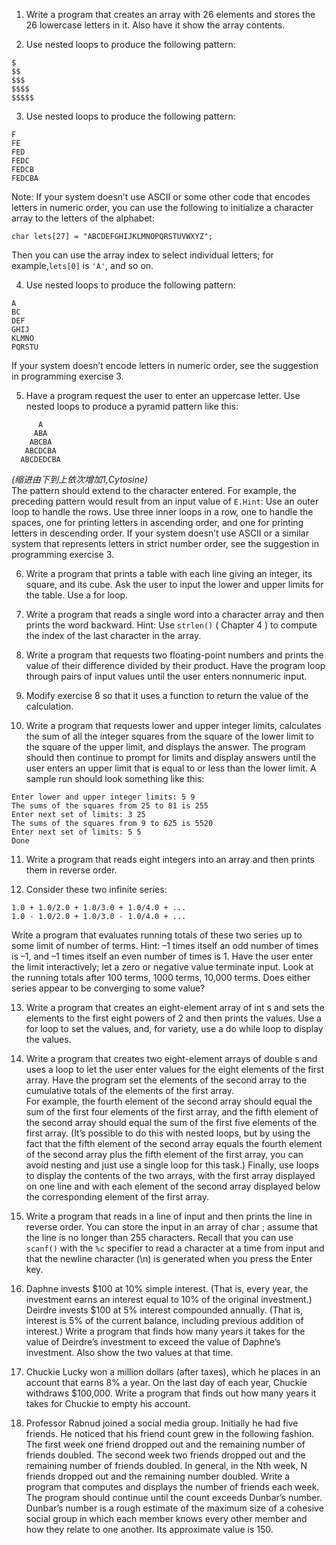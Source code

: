 1. Write a program that creates an array with 26 elements and stores the 26 lowercase letters in it. Also have it show the array contents.    
   
2. Use nested loops to produce the following pattern:  
  ```
  $
  $$
  $$$
  $$$$
  $$$$$
  ```

3. Use nested loops to produce the following pattern:
  ```
  F
  FE
  FED
  FEDC
  FEDCB
  FEDCBA
  ```
  Note: If your system doesn’t use ASCII or some other code that encodes letters in numeric order, you can use the following to initialize a character array to the letters of the alphabet:
  ```
  char lets[27] = "ABCDEFGHIJKLMNOPQRSTUVWXYZ";   
  ```
 Then you can use the array index to select individual letters; for example,`lets[0]` is `'A'`, and so on.    

4. Use nested loops to produce the following pattern:
  ```
  A
  BC
  DEF
  GHIJ
  KLMNO
  PQRSTU 
  ```
  If your system doesn’t encode letters in numeric order, see the suggestion in programming exercise 3.    
   
5. Have a program request the user to enter an uppercase letter. Use nested loops to produce a pyramid pattern like this:
  ```
        A
       ABA   
      ABCBA  
     ABCDCBA  
    ABCDEDCBA  
  ```
  *(缩进由下到上依次增加1,Cytosine)*  
 The pattern should extend to the character entered. For example, the preceding pattern would result from an input value of `E.Hint`: Use an outer loop to handle the rows. Use three inner loops in a row, one to handle the spaces, one for printing letters in ascending order, and one for printing letters in descending order. If your system doesn’t use ASCII or a similar system that represents letters in strict number order, see the suggestion in programming exercise 3.    
   
6. Write a program that prints a table with each line giving an integer, its square, and its cube. Ask the user to input the lower and upper limits for the table. Use a  for  loop.    
   
7. Write a program that reads a single word into a character array and then prints the word backward. Hint: Use `strlen()` ( Chapter   4   ) to compute the index of the last character in the array.    
   
8. Write a program that requests two floating-point numbers and prints the value of their difference divided by their product. Have the program loop through pairs of input values until the user enters nonnumeric input.    
   
9. Modify exercise 8 so that it uses a function to return the value of the calculation.    

10. Write a program that requests lower and upper integer limits, calculates the sum of all the integer squares from the square of the lower limit to the square of the upper limit, and displays the answer. The program should then continue to prompt for limits and display answers until the user enters an upper limit that is equal to or less than the lower limit. A sample run should look something like this:  
  ```
  Enter lower and upper integer limits: 5 9 
  The sums of the squares from 25 to 81 is 255
  Enter next set of limits: 3 25 
  The sums of the squares from 9 to 625 is 5520
  Enter next set of limits: 5 5 
  Done 
  ```

11. Write a program that reads eight integers into an array and then prints them in reverse order.    

12. Consider these two infinite series:  
  ```
  1.0 + 1.0/2.0 + 1.0/3.0 + 1.0/4.0 + ...
  1.0 - 1.0/2.0 + 1.0/3.0 - 1.0/4.0 + ...   
  ```
 Write a program that evaluates running totals of these two series up to some limit of number of terms. Hint: –1 times itself an odd number of times is –1, and –1 times itself an even number of times is 1. Have the user enter the limit interactively; let a zero or negative value terminate input. Look at the running totals after 100 terms, 1000 terms, 10,000 terms. Does either series appear to be converging to some value?    

13. Write a program that creates an eight-element array of  int s and sets the elements to the first eight powers of 2 and then prints the values. Use a  for  loop to set the values, and, for variety, use a  do while  loop to display the values.    

14. Write a program that creates two eight-element arrays of  double s and uses a loop to let the user enter values for the eight elements of the first array. Have the program set the elements of the second array to the cumulative totals of the elements of the first array.  
For example, the fourth element of the second array should equal the sum of the first four elements of the first array, and the fifth element of the second array should equal the sum of the first five elements of the first array. (It’s possible to do this with nested loops,  but by using the fact that the fifth element of the second array equals the fourth element of the second array plus the fifth element of the first array, you can avoid nesting and just use a single loop for this task.) Finally, use loops to display the contents of the two arrays, with the first array displayed on one line and with each element of the second array displayed below the corresponding element of the first array.    

15. Write a program that reads in a line of input and then prints the line in reverse order. You can store the input in an array of  char ; assume that the line is no longer than 255 characters. Recall that you can use `scanf()` with the `%c` specifier to read a character at a time from input and that the newline character (\n) is generated when you press the Enter key.    

16. Daphne invests $100 at 10% simple interest. (That is, every year, the investment earns an interest equal to 10% of the original investment.) Deirdre invests $100 at 5% interest compounded annually. (That is, interest is 5% of the current balance, including previous addition of interest.) Write a program that finds how many years it takes for the value of Deirdre’s investment to exceed the value of Daphne’s investment. Also show the two values at that time. 

17. Chuckie Lucky won a million dollars (after taxes), which he places in an account that earns 8% a year. On the last day of each year, Chuckie withdraws $100,000. Write a program that finds out how many years it takes for Chuckie to empty his account.    

18. Professor Rabnud joined a social media group. Initially he had five friends. He noticed that his friend count grew in the following fashion. The first week one friend dropped out and the remaining number of friends doubled. The second week two friends dropped out and the remaining number of friends doubled. In general, in the Nth week, N friends dropped out and the remaining number doubled. Write a program that computes and displays the number of friends each week. The program should continue until the count exceeds Dunbar’s number. Dunbar’s number is a rough estimate of the maximum size of  a cohesive social group in which each member knows every other member and how they relate to one another. Its approximate value is 150. 
